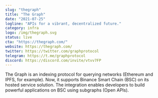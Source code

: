 ```yaml
---
slug: "thegraph"
title: "The Graph"
date: "2021-07-25"
logline: "APIs for a vibrant, decentralized future."
category: infra
logo: /img/thegraph.svg
status: live
cta: "https://thegraph.com/"
website: https://thegraph.com/
twitter: https://twitter.com/graphprotocol
telegram: https://t.me/graphprotocol
discord: https://discord.com/invite/vtvv7FP
---
```


The Graph is an indexing protocol for querying networks (Ethereum and IPFS, for example). Now, it supports Binance Smart Chain (BSC) on its hosted service solution. The integration enables developers to build powerful applications on BSC using subgraphs (Open APIs).
